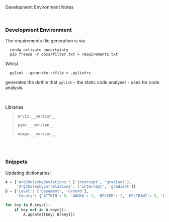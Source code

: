<br>

Development Environment Notes

<br>

### Development Environment

The requirements file generation is via

```shell
  conda activate uncertainty
  pip freeze -r docs/filter.txt > requirements.txt
```

Whilst

```shell
  pylint --generate-rcfile > .pylintrc
```

generates the dotfile that ``pylint`` - the static code analyser - uses for code analysis.

<br>

Libraries

> ``arviz.__version__``
> 
> ``pymc.__version__``
> 
> ``numpy.__version__``


<br>
<br>

### Snippets

Updating dictionaries:

````python
A = {'ArgCholeskyDeviations': ['intercept', 'gradient'], 
     'ArgCholeskyCorrelations': ['intercept', 'gradient']}
B = {'Level': ['Basement', 'Ground'], 
     'County': {'AITKIN': 0, 'ANOKA': 1, 'BECKER': 2, 'BELTRAMI': 3, 'BENTON': 4, 'BIG STONE': 5}}

for key in B.keys():
    if key not in A.keys():
        A.update({key: B[key]})
````

<br>
<br>

<br>
<br>

<br>
<br>

<br>
<br>
